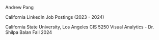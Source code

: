 Andrew Pang

California LinkedIn Job Postings
(2023 - 2024)


California State University, Los Angeles
CIS 5250 Visual Analytics - Dr. Shilpa Balan
Fall 2024

